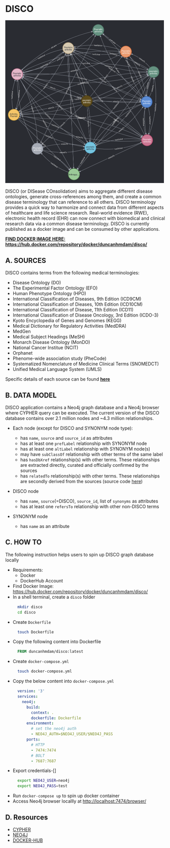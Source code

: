 # DISCO
<img src="psoriatic_arthritis.png" width="500"/>

DISCO (or DISease COnsolidation) aims to aggregate different disease ontologies, generate cross-references among them, and create a common disease terminology that can reference to all others. DISCO terminology provides a quick way to harmonize and connect data from different aspects of healthcare and life science research. Real-world evidence (RWE), electronic health record (EHR) can now connect with biomedical and clinical research data via a common disease terminology. DISCO is currently published as a docker image and can be consumed by other applications. 

<b><u>FIND DOCKER IMAGE HERE: https://hub.docker.com/repository/docker/duncanhmdam/disco/</u></b>

## A. SOURCES

DISCO contains terms from the following medical terminologies:
- Disease Ontology (DO)
- The Experimental Factor Ontology (EFO)
- Human Phenotype Ontology (HPO)
- International Classification of Diseases, 9th Edition (ICD9CM)
- International Classification of Dieases, 10th Edition (ICD10CM)
- International Classification of Disease, 11th Edition (ICD11)
- International Classification of Disease Oncology, 3rd Edition (ICDO-3)
- Kyoto Encyclopedia of Genes and Genomes (KEGG)
- Medical Dictionary for Regulatory Activities (MedDRA)
- MedGen
- Medical Subject Headings (MeSH)
- Monarch Disease Ontology (MonDO)
- National Cancer Institue (NCIT)
- Orphanet 
- Phenome-wide association study (PheCode)
- Systematized Nomenclature of Medicine Clinical Terms (SNOMEDCT)
- Unified Medical Language System (UMLS)

Specific details of each source can be found <u><b>[here](./resources/source_urls.md)</b></u>

## B. DATA MODEL

DISCO application contains a Neo4j graph database and a Neo4j browser where CYPHER query can be executed. The current version of the DISCO database contains over 2.1 million nodes and ~4.3 million relationships. 

- Each node (except for DISCO and SYNONYM node type): 
  - has `name`, `source` and `source_id` as attributes
  - has at least one `prefLabel` relationship with SYNONYM node
  - has at least one `altLabel` relationship with SYNONYM node(s)
  - may have `subClassOf` relationship with other terms of the same label
  - has `hasDbXref` relationship(s) with other terms. These relationships are extracted directly, curated and officially confirmed by the sources
  - has `relatedTo` relationship(s) with other terms. These relationships are secondly derived from the sources (source code [here](./src/knowledge_graph/stage_2/stage_relatedTo_rel.clj))

- DISCO node
  - has `name`, `source`(=DISCO), `source_id`, list of `synonyms` as attributes
  - has at least one `refersTo` relationship with other non-DISCO terms

- SYNONYM node
  - has `name` as an attribute

## C. HOW TO
The following instruction helps users to spin up DISCO graph database locally

- Requirements:
  - Docker
  - DockerHub Account
- Find Docker Image: <https://hub.docker.com/repository/docker/duncanhmdam/disco/>
- In a shell terminal, create a `disco` folder
  ```sh
    mkdir disco
    cd disco
  ```
- Create `Dockerfile`
  ```sh
    touch Dockerfile
  ```
- Copy the following content into Dockerfile
  ```dockerfile
    FROM duncanhmdam/disco:latest
  ```
- Create `docker-compose.yml`
  ```sh
    touch docker-compose.yml
  ```
- Copy the below content into `docker-compose.yml`
  ```yaml
    version: '3'
    services:
      neo4j:
        build:
          context: .
          dockerfile: Dockerfile
        environment:
          # set the neo4j auth
          - NEO4J_AUTH=$NEO4J_USER/$NEO4J_PASS
        ports:
          # HTTP
          - 7474:7474
          # BOLT
          - 7687:7687
  ```
- Export credentials-[]
  ```sh
    export NEO4J_USER=neo4j
    export NEO4J_PASS=test
  ```
- Run `docker-compose up` to spin up docker container
- Access Neo4j browser locallly at <http://localhost:7474/browser/>

## D. Resources
- [CYPHER](https://neo4j.com/developer/cypher/)
- [NEO4J](https://neo4j.com/)
- [DOCKER-HUB](https://hub.docker.com/repository/docker/duncanhmdam/disco/)